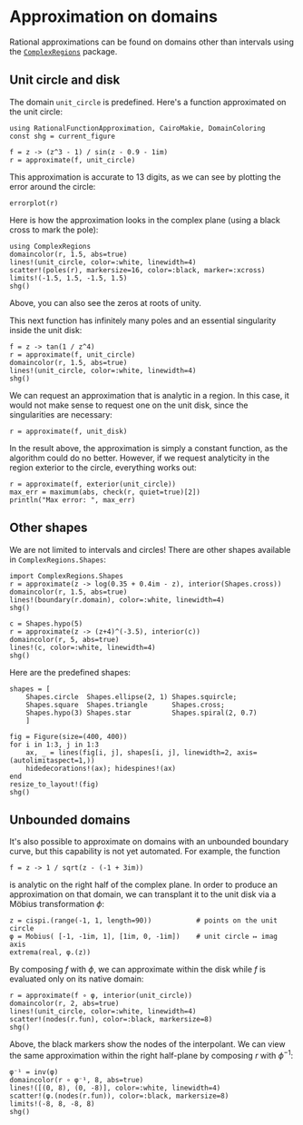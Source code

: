# Approximation on domains

Rational approximations can be found on domains other than intervals using the [`ComplexRegions`](https://complexvariables.github.io/ComplexRegions.jl/stable/) package.

## Unit circle and disk

The domain `unit_circle` is predefined. Here's a function approximated on the unit circle:

```@example shapes
using RationalFunctionApproximation, CairoMakie, DomainColoring
const shg = current_figure

f = z -> (z^3 - 1) / sin(z - 0.9 - 1im)
r = approximate(f, unit_circle)
```

This approximation is accurate to 13 digits, as we can see by plotting the error around the circle:

```@example shapes
errorplot(r)
```

Here is how the approximation looks in the complex plane (using a black cross to mark the pole):

```@example shapes
using ComplexRegions
domaincolor(r, 1.5, abs=true)
lines!(unit_circle, color=:white, linewidth=4)
scatter!(poles(r), markersize=16, color=:black, marker=:xcross)
limits!(-1.5, 1.5, -1.5, 1.5)
shg()
```

Above, you can also see the zeros at roots of unity.

This next function has infinitely many poles and an essential singularity inside the unit disk:

```@example shapes
f = z -> tan(1 / z^4)
r = approximate(f, unit_circle)
domaincolor(r, 1.5, abs=true)
lines!(unit_circle, color=:white, linewidth=4)
shg()
```

We can request an approximation that is analytic in a region. In this case, it would not make sense to request one on the unit disk, since the singularities are necessary:

```@example shapes
r = approximate(f, unit_disk)
```

In the result above, the approximation is simply a constant function, as the algorithm could do no better. However, if we request analyticity in the region exterior to the circle, everything works out:

```@example shapes
r = approximate(f, exterior(unit_circle))
max_err = maximum(abs, check(r, quiet=true)[2])
println("Max error: ", max_err)
```

## Other shapes

We are not limited to intervals and circles! There are other shapes available in `ComplexRegions.Shapes`:

```@example shapes
import ComplexRegions.Shapes
r = approximate(z -> log(0.35 + 0.4im - z), interior(Shapes.cross))
domaincolor(r, 1.5, abs=true)
lines!(boundary(r.domain), color=:white, linewidth=4)
shg()
```

```@example shapes
c = Shapes.hypo(5)
r = approximate(z -> (z+4)^(-3.5), interior(c))
domaincolor(r, 5, abs=true)
lines!(c, color=:white, linewidth=4)
shg()
```

Here are the predefined shapes:

```@example shapes
shapes = [
    Shapes.circle  Shapes.ellipse(2, 1) Shapes.squircle; 
    Shapes.square  Shapes.triangle      Shapes.cross;
    Shapes.hypo(3) Shapes.star          Shapes.spiral(2, 0.7)
    ]

fig = Figure(size=(400, 400))
for i in 1:3, j in 1:3
    ax, _ = lines(fig[i, j], shapes[i, j], linewidth=2, axis=(autolimitaspect=1,))
    hidedecorations!(ax); hidespines!(ax)
end
resize_to_layout!(fig)
shg()
```

## Unbounded domains

It's also possible to approximate on domains with an unbounded boundary curve, but this capability is not yet automated. For example, the function

```@example shapes
f = z -> 1 / sqrt(z - (-1 + 3im))
```

is analytic on the right half of the complex plane. In order to produce an approximation on that domain, we can transplant it to the unit disk via a Möbius transformation $\phi$:

```@example shapes
z = cispi.(range(-1, 1, length=90))           # points on the unit circle
φ = Mobius( [-1, -1im, 1], [1im, 0, -1im])    # unit circle ↦ imag axis
extrema(real, φ.(z))
```

By composing $f$ with $\phi$, we can approximate within the disk while $f$ is evaluated only on its native domain:

```@example shapes
r = approximate(f ∘ φ, interior(unit_circle))
domaincolor(r, 2, abs=true)
lines!(unit_circle, color=:white, linewidth=4)
scatter!(nodes(r.fun), color=:black, markersize=8)
shg()
```

Above, the black markers show the nodes of the interpolant. We can view the same approximation within the right half-plane by composing $r$ with $\phi^{-1}$:

```@example shapes
φ⁻¹ = inv(φ)
domaincolor(r ∘ φ⁻¹, 8, abs=true)
lines!([(0, 8), (0, -8)], color=:white, linewidth=4)
scatter!(φ.(nodes(r.fun)), color=:black, markersize=8)
limits!(-8, 8, -8, 8)
shg()
```
